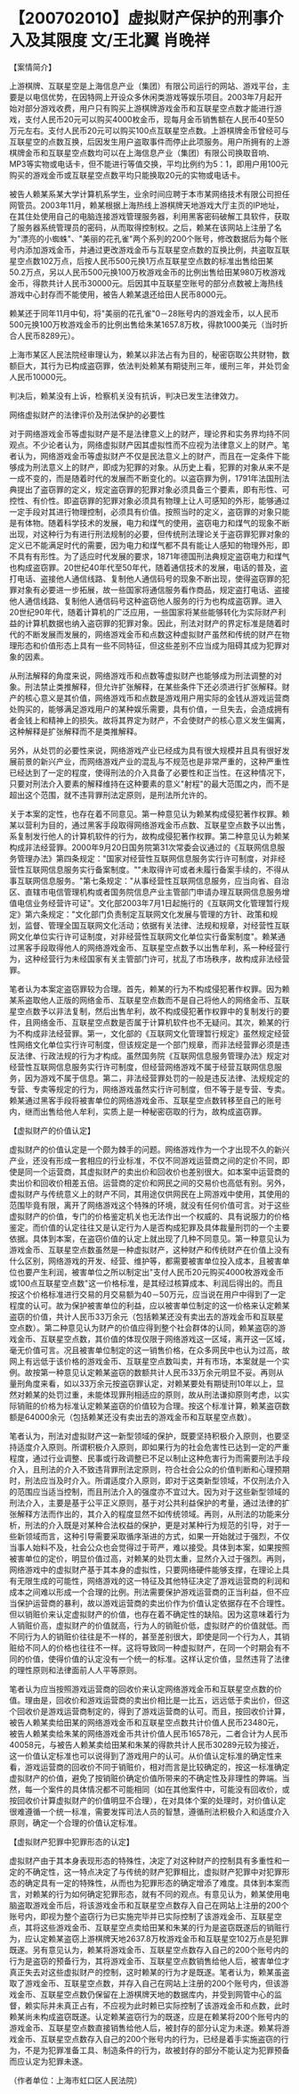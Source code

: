 # 【200702010】虚拟财产保护的刑事介入及其限度 文/王北翼 肖晚祥

【案情简介】

上游棋牌、互联星空是上海信息产业（集团）有限公司运行的网站、游戏平台，主要是以电信优势，在因特网上开设众多休闲类游戏等娱乐项目。2003年7月起开始对部分游戏收费，用户只有购买上游棋牌游戏金币和互联星空点数才能进行游戏，支付人民币20元可以购买4000枚金币，现每月金币销售额在人民币40至50万元左右。支付人民币20元可以购买100点互联星空点数。上游棋牌金币曾经可与互联星空的点数互换，后因发生用户盗取事件而停止此项服务。用户所拥有的上游棋牌金币和互联星空点数均可以在上海信息产业（集团）有限公司换取音响、MP3等实物或电话卡，但不能进行等值交换，平均比例约为5：1，即用户用100元购买的游戏金币或互联星空点数平均只能换取20元的实物或电话卡。

被告人赖某系某大学计算机系学生，业余时间应聘于本市某网络技术有限公司担任网管员。2003年11月，赖某根据上海热线上游棋牌天地游戏大厅主页的IP地址，在其住处使用自己的电脑连接游戏管理服务器，利用黑客密码破解工具软件，获取了服务器系统管理员的密码，从而取得控制权。之后，赖某在该网站上注册了名为"漂亮的小蜘蛛"、"美丽的花孔雀"两个系列的200个账号，修改数据后为每个账号内添加游戏金币，并通过更改游戏金币与互联星空点数的互换比例，共盗取互联星空点数102万点，后按人民币500元换1万点互联星空点数的标准出售给田某50.2万点，另以人民币500元换100万枚游戏金币的比例出售给田某980万枚游戏金币，得款共计人民币30000元。后因其中互联星空账号的部分点数被上海热线游戏中心封存而不能使用，被告人赖某退还给田人民币8000元。

赖某还于同年11月中旬，将"美丽的花孔雀"0－28账号内的游戏金币，以人民币500元换100万枚游戏金币的比例出售给朱某1657.8万枚，得款1000美元（当时折合人民币8289元）。

上海市某区人民法院经审理认为，赖某以非法占有为目的，秘密窃取公共财物，数额巨大，其行为已构成盗窃罪，依法判处赖某有期徒刑三年，缓刑三年，并处罚金人民币10000元。

判决后，赖某没有上诉，检察机关没有抗诉，判决已发生法律效力。

网络虚拟财产的法律评价及刑法保护的必要性

对于网络游戏金币等虚拟财产是不是法律意义上的财产，理论界和实务界均持不同观点。不少论者认为，网络虚拟财产因其虚拟性而不应视为法律意义上的财产。笔者认为，网络游戏金币等虚拟财产不仅是民法意义上的财产，而且在一定条件下能够成为刑法意义上的财产，即成为犯罪的对象。从历史上看，犯罪的对象从来不是一成不变的，而是随着时代的发展而不断变化的。以盗窃罪为例，1791年法国刑法典提出了盗窃罪的定义，规定盗窃罪的犯罪对象必须具备三个要素，即有形性、可控性、有价性。即盗窃罪的犯罪对象必须具有物理上让人可感知的外形，能够通过一定手段对其进行物理控制，必须具有价值。按照当时的定义，盗窃罪的对象只能是有体物。随着科学技术的发展，电力和煤气的使用，盗窃电力和煤气的现象不断出现，对这种行为有进行刑法规制的必要，但传统刑法理论关于盗窃罪犯罪对象的定义已不能满足时代的需要，因为电力和煤气都不具有能让人感知的物理外形，即不具有有形性。为了适应时代发展的要求，1871年德国刑法典规定盗窃电力和煤气也构成盗窃罪。20世纪40年代至50年代，随着通信技术的发展，电话的普及，盗打电话、盗接他人通信线路、复制他人通信码号的现象不断出现，使得盗窃罪的犯罪对象有必要进一步拓展，故一些国家将通信服务看作商品，规定盗打电话、盗接他人通信线路、复制他人通信码号这种盗窃他人服务的行为也构成盗窃罪。进入20世纪90年代，随着计算机的广泛应用，一些国家将某些能够转化为实际财产利益的计算机数据也纳入盗窃罪的犯罪对象。因此，刑法对财产的界定标准是随着时代的不断发展而发展的，网络游戏金币和点数这种虚拟财产虽然和传统的财产在物理形态和价值形态上具有一些不同特征，但这些差别不应当成为阻碍其成为犯罪对象的因素。

从刑法解释的角度来说，网络游戏币和点数等虚拟财产也能够成为刑法调整的对象。刑法禁止类推解释，但允许扩张解释，在某些条件下还必须进行扩张解释。财产的核心意义是其价值，网络游戏币和点数是游戏用户用实际的金钱从游戏运营商处购买的，能够满足游戏用户的某种娱乐需要，具有价值，一旦失去，会造成拥有者金钱上和精神上的损失。故将其界定为财产，不会使财产的核心意义发生偏离，这种解释是扩张解释而不是类推解释。

另外，从处罚的必要性来说，网络游戏产业已经成为具有很大规模并且具有很好发展前景的新兴产业，而网络游戏产业的混乱与不规范也是非常严重的，这种严重性已经达到了一定的程度，使得刑法的介入具备了必要性和正当性。在这种情况下，只要对刑法介入要素的解释维持在这种要素的意义"射程"的最大范围之内，而不是超出这个范围，就不违背罪刑法定原则，是刑法所允许的。

关于本案的定性，也存在着不同意见。第一种意见认为赖某构成侵犯著作权罪。赖某以营利为目的，通过黑客手段取得网络游戏金币点数、互联星空点数予以出售，系复制发行他人的计算机软件的行为，故构成侵犯著作权罪。第二种意见认为赖某构成非法经营罪。2000年9月20日国务院第31次常委会议通过的《互联网信息服务管理办法》第四条规定："国家对经营性互联网信息服务实行许可制度，对非经营性互联网信息服务实行备案制度。""未取得许可或者未履行备案手续的，不得从事互联网信息服务。"第七条规定："从事经营性互联网信息服务，应当向省、自治区、直辖市电信管理机构或者国务院信息产业主管部门申请办理互联网信息服务增值电信业务经营许可证"。文化部2003年7月1日起施行的《互联网文化管理暂行规定》第六条规定："文化部门负责制定互联网文化发展与管理的方针、政策和规划，监督、管理全国互联网文化活动；依据有关法律、法规和规章，对经营性互联网文化单位实行许可证制度，对非经营性互联网文化单位实行备案制度"。赖某通过黑客手段取得他人的网络游戏金币、互联星空点数予以出售牟利，系一种经营行为，这种经营行为未经国家有关主管部门许可，扰乱了市场秩序，故构成非法经营罪。

笔者认为本案定盗窃罪较为合理。首先，赖某的行为不构成侵犯著作权罪。因为赖某系盗取他人正版的网络金币、互联星空点数而不是自己将他人的网络金币、互联星空点数予以非法复制，然后出售牟利，故不构成侵犯著作权罪中的复制发行的要件，且网络金币、互联星空点数是否属于计算机软件也不无疑问。其次，赖某的行为不构成非法经营罪。第一，文化部的《互联网文化管理暂行规定》虽然规定经营性网络文化单位实行许可制度，但该规定是一个部门规章，而非法经营罪必须是违反法律、行政法规的行为才构成。虽然国务院《互联网信息服务管理办法》规定对经营性互联网信息服务实行许可制度，但经营网络游戏不属于经营互联网信息服务，因为游戏不属于信息。第二，非法经营罪处罚的一般是违反法律、法规规定的专营、专卖等规定的行为，网络游戏虽然实行许可制度，但不等于是专营、专卖。赖某通过黑客手段将被害单位的网络游戏金币、互联星空点数转移至自己的账号内，继而出售给他人牟利，实质上是一种秘密窃取的行为，故构成盗窃罪。

【虚拟财产的价值认定】

虚拟财产的价值认定是一个颇为棘手的问题。网络游戏作为一个才出现不久的新兴产业，还没有形成一套相应的行业标准，不仅不同游戏运营商之间的定价不同，即使是同一个运营商，其虚拟财产的卖出价和回收价也差别很大。如本案中运营商的卖出价和回收价相差五倍。运营商的定价和网民之间的交易价也高低有别。另外，虚拟财产与传统意义上的财产不同，其用途仅供网民在上网游戏中使用，其使用的范围毕竟有限，离开了网络游戏这个特殊的环境，就没有任何价值可言。对于这些虚拟财产的价值，专门的价格鉴定机关也无法作出一个权威的、具有说服力的价格鉴定。而价值的认定往往又是认定行为人是否构成犯罪及具体裁量刑罚的一个主要依据。具体到本案，在盗窃价值的认定上就出现了几种不同意见。第一种意见认为游戏金币、互联星空点数虽然是一种虚拟财产，这种财产和传统财产在价值上没有什么区别，网络游戏的开发、经营、维护等，都需要被害单位投入成本，且被害单位也要产生利润，被害单位之所以制定出"支付人民币20元购买4000枚游戏金币或100点互联星空点数"这一价格标准，是其经过核算成本、利润后得出的。而且按这个价格标准进行交易的月交易额为40－50万元，应当说在用户中得到了一定程度的认可。故为保护被害单位的利益，应以被害单位制定的这一价格来认定赖某盗窃的价值，共计人民币33万余元（包括赖某还没有卖出去的游戏金币和互联星空点数）。第二种意见认为财产的价值应得到整个社会群体的认同，赖某盗窃的游戏金币、互联星空点数，其价值的体现仅限于网络游戏这一区域，离开这一区域，毫无价值可言。况且被害单位制定的这一销售价格，在众多网民中也认为过高，故网上有远低于该价格的游戏金币、互联星空点数叫卖，并有市场，本案就是一个实例。故按第一种意见认定赖某盗窃的数额共计人民币33万余元明显不妥。再则从量刑角度来看，如以33万余元按盗窃罪认定，对赖某要处有期徒刑10年以上，显然对赖某的处罚过重，未能体现罪刑相适应的原则，故从刑法谦抑原则考虑，以实际销赃的价格为标准认定赖某盗窃的价值较为合理。按这个标准计算，赖某盗窃数额是64000余元（包括赖某还没有卖出去的游戏金币和互联星空点数）。

笔者认为，刑法对虚拟财产这一新型领域的保护，既要坚持积极介入原则，也要坚持适度介入原则。所谓积极介入原则，即如果行为的社会危害性已达到一定的严重程度，通过行业调整、民事或行政调整已不足以制止这种危害行为而需要刑法手段介入，且刑法的介入不致违背罪刑法定原则，符合社会公众的价值判断和心理预期时，刑法应当及时介入。所谓适度介入原则，即对于这类新型领域，不仅刑法介入的范围应当适当控制，而且刑法介入的强度亦不宜过大。因为对于这些新型领域的刑法介入，主要是基于公平正义原则，基于对公共利益保护的考量，通过法律的扩张解释方法而作出的，其介入的程度显然不如传统领域。再则，从刑法的功能来分析，刑法的介入既是对某种合法权益的保护，更是对某种行为规范的引导，对于一些新领域而言，这种引导需要采取循序渐进的方式，如果一开始就过于强烈，不仅当事人始料不及，社会公众也会觉得过于苛严，难以接受。具体到本案，如果按照被害单位的定价，明显价值过高，对赖某的处罚太重，显然介入过于强烈。再则，网络游戏中的虚拟财产基于其本身的虚拟性，只要网络硬件能够支撑，在理论上具有无限生成的可能性，网络游戏的这一特征及其他特征决定了游戏运营商的利润和成本之间难以形成一个合理的比例。刑法需要保护游戏运营商的正当利益，但不应当保护运营商的暴利，故以游戏运营商的卖出价作为价值认定依据存在不合理性。但以销赃价来认定虚拟财产的价值，也存在着不确定性的缺陷。因为这意味着行为人销赃价高，虚拟财产的价值就高，行为人的销赃价低，虚拟财产的价值就低。而不同行为人的销赃价往往是不一样的，甚至差别很大，即使是同一个行为人，其销赃给不同人的价格也往往不一样。这将导致同一种虚拟财产，在同一个时期会有不同的价值，使得价值的认定没有一个统一的标准。这样认定价值，显然违背了法律的理性原则和法律面前人人平等原则。

笔者认为应当按照游戏运营商的回收价来认定网络游戏金币和互联星空点数的价值。理由是，回收价和游戏运营商的卖出价相比是一比五，远远低于卖出价，但这个回收价是游戏运营商制定的，得到了游戏运营商的认可。而且，按回收价计算，被告人赖某卖给田某的网络游戏金币和互联星空点数共计价值人民币23480元，被告人赖某卖给朱某的网络游戏金币共计价值人民币16578元，二者合计为人民币40058元，与被告人赖某卖给田某和朱某的得款共计人民币30289元较为接近，这一价值认定标准也可以说得到了游戏用户的认可。从价值认定标准的确定性来看，游戏运营商的回收价不同于销赃价，相对而言是比较确定的，按这一标准确定虚拟财产的价值，避免了按销赃价确定价值所带来的不确定性及非理性的弊端。当然，每一个案件的具体情况都不可能相同（如在其他案件中，可能没有回收价，或按回收价计算虚拟财产的价值明显不合理），在对具体个案的处理时，对价值认定很难遵循一个统一标准，需要发挥司法人员的智慧，遵循刑法积极介入和适度介入原则，确定一个合理的价值认定标准。

【虚拟财产犯罪中犯罪形态的认定】

虚拟财产由于其本身表现形态的特殊性，决定了对这种财产的控制具有多重性和一定的不确定性，这一特点决定了与传统的财产犯罪相比，虚拟财产犯罪中对犯罪形态的确定具有一定的特殊性，从而也为犯罪形态的确定增添了难度。具体到本案而言，对赖某的行为如何确定犯罪形态，就有不同的观点。有意见认为，赖某使用电脑盗取游戏金币后，将该游戏金币和互联星空点数存入自己在网站上注册的200个账号内，即视为整个盗窃行为已实施完毕并已实际控制了该游戏金币、互联星空点，其将这些游戏金币、互联星空点卖给田某和朱某的行为是盗窃既遂后的销赃行为，应认定赖某盗窃上游棋牌天地2637.8万枚游戏金币和互联星空102万点是犯罪既遂。另有意见认为，赖某将游戏金币、互联星空点数存入自己的200个账号内的行为是盗窃的预备行为，其将游戏金币、互联星空点数销售给他人后，被害单位才真正失去对这些虚拟财产的控制，这时赖某的行为才是既遂。笔者认为，赖某虽盗取了游戏金币、互联星空点数，并存入自己在网站上注册的200个账号内，但该游戏金币、互联星空点数仍保留在上游棋牌天地的数据库内，并受到网管中心的监督，赖实际并未真正占有，不应视为此时赖已实际控制了该游戏金币和点数，此时赖某尚未构成盗窃既遂。认定赖某盗窃行为的既遂，应是在赖某将200个账号内的游戏金币、互联星空点数直接销售给他人后，被封存的部分认定为未遂。赖某将游戏金币、互联星空点数存入自己的200个账号内的行为，已经是着手实施盗窃的行为，不是为犯罪准备工具、制造条件的行为，故被封存的部分不能认定为犯罪预备而应认定为犯罪未遂。

（作者单位：上海市虹口区人民法院）